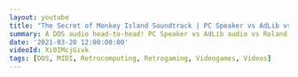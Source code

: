 ```yaml
---
layout: youtube
title: "The Secret of Monkey Island Soundtrack | PC Speaker vs AdLib vs Roland MT-32"
summary: A DOS audio head-to-head! PC Speaker vs AdLib audio vs Roland MT-32 MIDI synth. Featuring the excellent intro music from LucasArts' The Secret of Monkey Island.
date: '2021-03-20 12:00:00:00'
videoId: Xi0IMcjGivk
tags: [DOS, MIDI, Retrocomputing, Retrogaming, Videogames, Videos]
---
```


